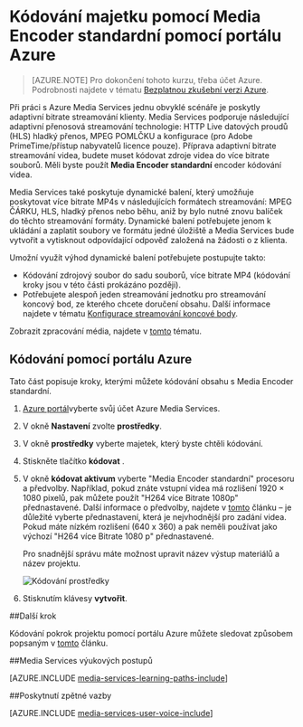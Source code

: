 <properties
    pageTitle="Kódování majetku pomocí pomocí portálu Azure Media Encoder standardní | Microsoft Azure"
    description="Tento kurz vás provede jednotlivými kroky kódování majetku pomocí pomocí portálu Azure Media Encoder standardní."
    services="media-services"
    documentationCenter=""
    authors="Juliako"
    manager="erikre"
    editor=""/>

<tags
    ms.service="media-services"
    ms.workload="media"
    ms.tgt_pltfrm="na"
    ms.devlang="na"
    ms.topic="article"
    ms.date="10/24/2016"
    ms.author="juliako"/>


# <a name="encode-an-asset-using-media-encoder-standard-with-the-azure-portal"></a>Kódování majetku pomocí Media Encoder standardní pomocí portálu Azure

> [AZURE.NOTE] Pro dokončení tohoto kurzu, třeba účet Azure. Podrobnosti najdete v tématu [Bezplatnou zkušební verzi Azure](https://azure.microsoft.com/pricing/free-trial/). 

Při práci s Azure Media Services jednu obvyklé scénáře je poskytly adaptivní bitrate streamování klienty. Media Services podporuje následující adaptivní přenosová streamování technologie: HTTP Live datových proudů (HLS) hladký přenos, MPEG POMLČKU a konfigurace (pro Adobe PrimeTime/přístup nabyvatelů licence pouze). Příprava adaptivní bitrate streamování videa, budete muset kódovat zdroje videa do více bitrate souborů. Měli byste použít **Media Encoder standardní** encoder kódování videa.  

Media Services také poskytuje dynamické balení, který umožňuje poskytovat více bitrate MP4s v následujících formátech streamování: MPEG ČÁRKU, HLS, hladký přenos nebo běhu, aniž by bylo nutné znovu balíček do těchto streamování formáty. Dynamické balení potřebujete jenom k ukládání a zaplatit soubory ve formátu jedné úložiště a Media Services bude vytvořit a vytisknout odpovídající odpověď založená na žádosti o z klienta.

Umožní využít výhod dynamické balení potřebujete postupujte takto:

- Kódování zdrojový soubor do sadu souborů, více bitrate MP4 (kódování kroky jsou v této části prokázáno později).
- Potřebujete alespoň jeden streamování jednotku pro streamování koncový bod, ze kterého chcete doručení obsahu. Další informace najdete v tématu [Konfigurace streamování koncové body](media-services-portal-vod-get-started.md#configure-streaming-endpoints). 

Zobrazit zpracování média, najdete v [tomto](media-services-portal-scale-media-processing.md) tématu.

## <a name="encode-with-the-azure-portal"></a>Kódování pomocí portálu Azure

Tato část popisuje kroky, kterými můžete kódování obsahu s Media Encoder standardní.

1.  [Azure portál](https://portal.azure.com/)vyberte svůj účet Azure Media Services.
2.  V okně **Nastavení** zvolte **prostředky**.  
2.  V okně **prostředky** vyberte majetek, který byste chtěli kódování.
3.  Stiskněte tlačítko **kódovat** .
4.  V okně **kódovat aktivum** vyberte "Media Encoder standardní" procesoru a předvolby. Například, pokud znáte vstupní videa má rozlišení 1920 × 1080 pixelů, pak můžete použít "H264 více Bitrate 1080p" přednastavené. Další informace o předvolby, najdete v [tomto](https://msdn.microsoft.com/library/azure/mt269960.aspx) článku – je důležité vyberte přednastavení, která je nejvhodnější pro zadání videa. Pokud máte nízkém rozlišení (640 x 360) a pak neměli používat jako výchozí "H264 více Bitrate 1080 p" přednastavené.
    
    Pro snadnější správu máte možnost upravit název výstup materiálů a název projektu.
        
    ![Kódování prostředky](./media/media-services-portal-vod-get-started/media-services-encode1.png)
5. Stisknutím klávesy **vytvořit**.


##<a name="next-step"></a>Další krok

Kódování pokrok projektu pomocí portálu Azure můžete sledovat způsobem popsaným v [tomto](media-services-portal-check-job-progress.md) článku.  

##<a name="media-services-learning-paths"></a>Media Services výukových postupů

[AZURE.INCLUDE [media-services-learning-paths-include](../../includes/media-services-learning-paths-include.md)]

##<a name="provide-feedback"></a>Poskytnutí zpětné vazby

[AZURE.INCLUDE [media-services-user-voice-include](../../includes/media-services-user-voice-include.md)]


